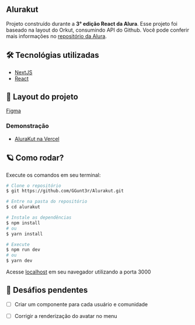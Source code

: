 ## Alurakut

Projeto construído durante a **3° edição React da Alura**. Esse projeto foi baseado na layout do Orkut, consumindo API do Github.
Você pode conferir mais informações no [repositório da Alura](https://github.com/alura-challenges/alurakut/).


## 🛠 Tecnológias utilizadas
- [NextJS](https://nextjs.org/)
- [React](https://pt-br.reactjs.org/)

## :art: Layout do projeto

[Figma](https://www.figma.com/file/xHF0n0qxiE2rqjqAILiBUB/Alurakut?node-id=58%3A0)

### Demonstração
- [AluraKut na Vercel](https://alurakut-five-gamma.vercel.app/)

## 🪐 Como rodar?
Execute os comandos em seu terminal: 
```bash
# Clone o repositório
$ git https://github.com/GGunt3r/Alurakut.git

# Entre na pasta do repositório
$ cd alurakut

# Instale as dependências
$ npm install
# ou
$ yarn install

# Execute
$ npm run dev
# ou
$ yarn dev
```

Acesse [localhost](http://localhost:3000) em seu navegador utilizando a porta 3000


## 🔨 Desáfios pendentes
- [ ] Criar um componente para cada usuário e comunidade
- [ ] Corrigir a renderização do avatar no menu


